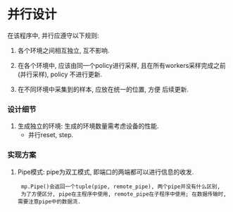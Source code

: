 # 并行设计

在该程序中, 并行应遵守以下规则:

1. 各个环境之间相互独立, 互不影响.

2. 在各个环境中, 应该由同一个policy进行采样, 且在所有workers采样完成之前(并行采样), 
policy 不进行更新.

3. 在不同环境中采集到的样本, 应放在统一的位置, 方便
后续更新.


### 设计细节

1. 生成独立的环境: 生成的环境数量需考虑设备的性能.
    - 并行reset, step.
    
### 实现方案

1. Pipe模式: pipe为双工模式, 即端口的两端都可以进行信息的收发.
        
        mp.Pipe()会返回一个tuple(pipe, remote_pipe), 两个pipe并没有什么区别, 
        为了方便区分, pipe在主程序中使用, remote_pipe在子程序中使用; 在数据传输时, 需要注意pipe中的数据流.
        






